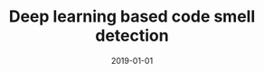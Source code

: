---
title: "Deep learning based code smell detection"
collection: publications
permalink: /publication/2019-01-01-Deep-learning-based-code-smell-detection
date: 2019-01-01
venue: 'IEEE Transactions on Software Engineering'
citation: ' Hui Liu,  Jiahao Jin,  Zhifeng Xu,  Yifan Bu,  Yanzhen Zou,  Lu Zhang, &quot;Deep learning based code smell detection.&quot; IEEE Transactions on Software Engineering, 2019.'
---
